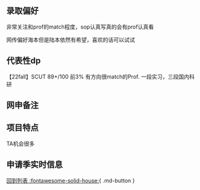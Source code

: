 ## 录取偏好

非常关注和prof的match程度，sop认真写真的会有prof认真看

网传偏好海本但是陆本依然有希望，喜欢的话可以试试

## 代表性dp

【22fall】SCUT 89+/100 前3% 有方向很match的Prof. 一段实习，三段国内科研

## 网申备注

## 项目特点

TA机会很多

## 申请季实时信息

[回到列表 :fontawesome-solid-house:](选校梯度.md){ .md-button }
